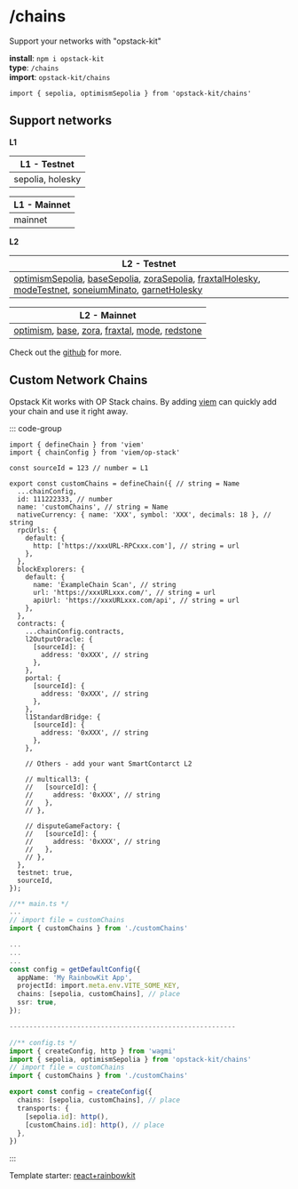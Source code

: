 # /chains

Support your networks with "opstack-kit" 

**install**: `npm i opstack-kit` <br>
**type**: `/chains` <br>
**import**: `opstack-kit/chains`

```ts[] 
import { sepolia, optimismSepolia } from 'opstack-kit/chains'
```

## Support networks

**L1**
<!-- #### L1 - Testnet -->
| L1 - Testnet |
|-----------|
| sepolia, holesky |
<!-- #### L1 - Mainnet -->
| L1 - Mainnet |
|-----------|
| mainnet |

**L2**
<!-- #### L2 - Testnet -->
| L2 - Testnet          |
|------------------|
| [optimismSepolia](/docs/networks/l2/testnet/optimismSepolia), [baseSepolia](/docs/networks/l2/testnet/baseSepolia), [zoraSepolia](/docs/networks/l2/testnet/zoraSepolia), [fraxtalHolesky](/docs/networks/l2/testnet/fraxtalHolesky), [modeTestnet](/docs/networks/l2/testnet/modeTestnet), [soneiumMinato](/docs/networks/l2/testnet/soneiumMinato), [garnetHolesky](/docs/networks/l2/testnet/garnetHolesky) |
<!-- #### L2 - Mainnet -->
| L2 - Mainnet   |
|-----------|
| [optimism](/docs/networks/l2/mainnet/optimism), [base](/docs/networks/l2/mainnet/base), [zora](/docs/networks/l2/mainnet/zora), [fraxtal](/docs/networks/l2/mainnet/fraxtal), [mode](/docs/networks/l2/mainnet/mode), [redstone](/docs/networks/l2/mainnet/redstone) |

Check out the [github](https://github.com/opstack-kit/opstack-kit/tree/main/src/chains) for more.

## Custom Network Chains

Opstack Kit works with OP Stack chains. By adding [viem](https://viem.sh/op-stack) can quickly add your chain and use it right away.

::: code-group

```tsx [customChains.tsx]
import { defineChain } from 'viem'
import { chainConfig } from 'viem/op-stack'

const sourceId = 123 // number = L1

export const customChains = defineChain({ // string = Name
  ...chainConfig,
  id: 111222333, // number
  name: 'customChains', // string = Name
  nativeCurrency: { name: 'XXX', symbol: 'XXX', decimals: 18 }, // string
  rpcUrls: {
    default: {
      http: ['https://xxxURL-RPCxxx.com'], // string = url
    },
  },
  blockExplorers: {
    default: {
      name: 'ExampleChain Scan', // string
      url: 'https://xxxURLxxx.com/', // string = url
      apiUrl: 'https://xxxURLxxx.com/api', // string = url
    },
  },
  contracts: {
    ...chainConfig.contracts,
    l2OutputOracle: {
      [sourceId]: {
        address: '0xXXX', // string
      },
    },
    portal: {
      [sourceId]: {
        address: '0xXXX', // string
      },
    },
    l1StandardBridge: {
      [sourceId]: {
        address: '0xXXX', // string
      },
    },

    // Others - add your want SmartContarct L2

    // multicall3: {
    //   [sourceId]: {
    //     address: '0xXXX', // string
    //   },
    // },

    // disputeGameFactory: {
    //   [sourceId]: {
    //     address: '0xXXX', // string
    //   },
    // },
  },
  testnet: true,
  sourceId,
});

```
```ts [main/config.ts]
//** main.ts */
...
// import file = customChains
import { customChains } from './customChains'

...
...
...
const config = getDefaultConfig({
  appName: 'My RainbowKit App',
  projectId: import.meta.env.VITE_SOME_KEY,
  chains: [sepolia, customChains], // place
  ssr: true,
});

---------------------------------------------------------

//** config.ts */
import { createConfig, http } from 'wagmi'
import { sepolia, optimismSepolia } from 'opstack-kit/chains'
// import file = customChains
import { customChains } from './customChains'

export const config = createConfig({
  chains: [sepolia, customChains], // place
  transports: {
    [sepolia.id]: http(),
    [customChains.id]: http(), // place
  },
})
```

:::

Template starter: [react+rainbowkit](https://github.com/nidz-the-fact/React-with-Vitejs-for-Rainbowkit-to-Starter-Web3)

